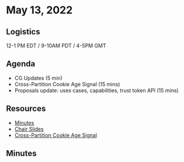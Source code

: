 # May 13, 2022

## Logistics

12-1 PM EDT / 9-10AM PDT / 4-5PM GMT

## Agenda

* CG Updates (5 min)
* Cross-Partition Cookie Age Signal (15 mins)
* Proposals update: uses cases, capabilities, trust token API (15 mins)

## Resources

* [Minutes](https://docs.google.com/document/d/1OpNlPYkwS5fUoxE6lACtS1mPfgw2eu2QDGieY8REv38/edit?usp=sharing)
* [Chair Slides](https://docs.google.com/presentation/d/1R_tiyMYXDjOQJNRdSSreuG0D4IONdxWViJi1yMojwjI/edit?usp=sharing&resourcekey=0-N-vl8OhhOs1lzSsbO1vhmQ)
* [Cross-Partition Cookie Age Signal]()

## Minutes
